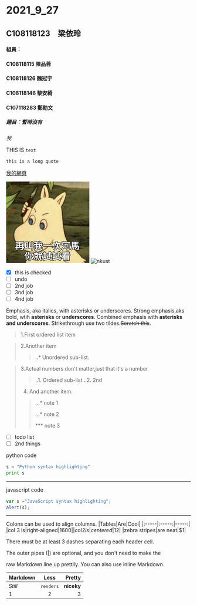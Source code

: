 # 2021_9_27

## C108118123　梁依玲

#### 組員：
#### C108118115 陳品蓉
#### C108118126 魏冠宇
#### C108118146 黎安綺
#### C107118283 鄭勛文

##### 題目：暫時沒有
*我*

THIS IS `text`

```
this is a long quote
```

[我的網頁](https://www.nkust.edu.tw/)

![8888](https://github.com/haixiao10/2021_9_27/blob/main/8888.jpg)
![nkust](https://camo.githubusercontent.com/e533e65dceda64bfe36cb9bbb8f28c8a28477ca5215e8a02e6020f3378975b1e/68747470733a2f2f7777772e6e6b7573742e6564752e74772f7661722f66696c652f302f313030302f696d672f3531332f3138323531333839372e706e67)


- [x] this is checked
- [ ] undo
- [ ] 2nd job
- [ ] 3nd job
- [ ] 4nd job

Emphasis, aka italics, with asterisks or underscores.
Strong emphasis,aks bold, wtih **asterisks** or **underscores**.
Combined emphasis with **asterisks and underscores**.
Strikethrough use two tildes.~~Seratch this~~.

> 1.First ordered list item

> 2.Another item
>> ..* Unordered sub-list.

> 3.Actual numbers don't matter,just that it's a number
>> ..1. Ordered sub-list
>> ..2. 2nd
> 4. And another item.
>> ...* note 1
>> 
>> ...* note 2
>> 
>> *** note 3
>> 
- [ ] todo list 
- [ ] 2nd things

python code
```python
s = "Python syntax highlighting"
print s
```
***
javascript code
```Javascript
var s ="JavaScript syntax highlighting";
alert(s);
```
***
Colons can be used to align columns.
|Tables|Are|Cool|
|:-----|:-----:|-----:|
|col 3 is|right-aligned|$1600|
|col 2 is|centered|$12|
|zebra stripes|are neat|$1|

There must be at least 3 dashes separating each header cell.

The outer pipes (|) are optional, and you don't need to make the

raw Markdown line up prettily. You can also use inline Markdown.

|Markdown|Less|Pretty|
|:------|:------:|------:|
|*Still*|```renders```|**niceky**|
|1|2|3|
